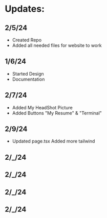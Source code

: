 # Updates:

## 2/5/24
- Created Repo
- Added all needed files for website to work

## 1/6/24
- Started Design
- Documentation 

## 2/7/24 
- Added My HeadShot Picture
- Added Buttons
    "My Resume" & "Terminal"

## 2/9/24
- Updated page.tsx 
    Added more tailwind

## 2/_/24

## 2/_/24

## 2/_/24

## 2/_/24